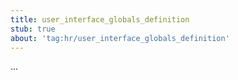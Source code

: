 ```yaml
---
title: user_interface_globals_definition
stub: true
about: 'tag:hr/user_interface_globals_definition'
---
```

...
